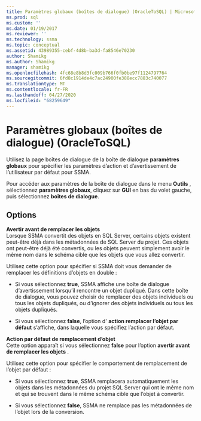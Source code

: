 ```yaml
---
title: Paramètres globaux (boîtes de dialogue) (OracleToSQL) | Microsoft Docs
ms.prod: sql
ms.custom: ''
ms.date: 01/19/2017
ms.reviewer: ''
ms.technology: ssma
ms.topic: conceptual
ms.assetid: 43989355-cebf-4d8b-ba3d-fa8546e70230
author: Shamikg
ms.author: Shamikg
manager: shamikg
ms.openlocfilehash: 4fc68e8b8d3fc009b766f0fb0be97f1124797764
ms.sourcegitcommit: 6fd8c1914de4c7ac24900fe388ecc7883c740077
ms.translationtype: MT
ms.contentlocale: fr-FR
ms.lasthandoff: 04/27/2020
ms.locfileid: "68259649"
---
```

# <a name="global-settings-dialogs--oracletosql"></a>Paramètres globaux (boîtes de dialogue) (OracleToSQL)
Utilisez la page boîtes de dialogue de la boîte de dialogue **paramètres globaux** pour spécifier les paramètres d’action et d’avertissement de l’utilisateur par défaut pour SSMA.  
  
Pour accéder aux paramètres de la boîte de dialogue dans le menu **Outils** , sélectionnez **paramètres globaux**, cliquez sur **GUI** en bas du volet gauche, puis sélectionnez **boîtes de dialogue**.  
  
## <a name="options"></a>Options  
**Avertir avant de remplacer les objets**  
Lorsque SSMA convertit des objets en SQL Server, certains objets existent peut-être déjà dans les métadonnées de SQL Server du projet. Ces objets ont peut-être déjà été convertis, ou les objets peuvent simplement avoir le même nom dans le schéma cible que les objets que vous allez convertir.  
  
Utilisez cette option pour spécifier si SSMA doit vous demander de remplacer les définitions d’objets en double :  
  
-   Si vous sélectionnez **true**, SSMA affiche une boîte de dialogue d’avertissement lorsqu’il rencontre un objet dupliqué. Dans cette boîte de dialogue, vous pouvez choisir de remplacer des objets individuels ou tous les objets dupliqués, ou d’ignorer des objets individuels ou tous les objets dupliqués.  
  
-   Si vous sélectionnez **false**, l’option d' **action remplacer l’objet par défaut** s’affiche, dans laquelle vous spécifiez l’action par défaut.  
  
**Action par défaut de remplacement d’objet**  
Cette option apparaît si vous sélectionnez **false** pour l’option **avertir avant de remplacer les objets** .  
  
Utilisez cette option pour spécifier le comportement de remplacement de l’objet par défaut :  
  
-   Si vous sélectionnez **true**, SSMA remplacera automatiquement les objets dans les métadonnées du projet SQL Server qui ont le même nom et qui se trouvent dans le même schéma cible que l’objet à convertir.  
  
-   Si vous sélectionnez **false**, SSMA ne remplace pas les métadonnées de l’objet lors de la conversion.  
  

